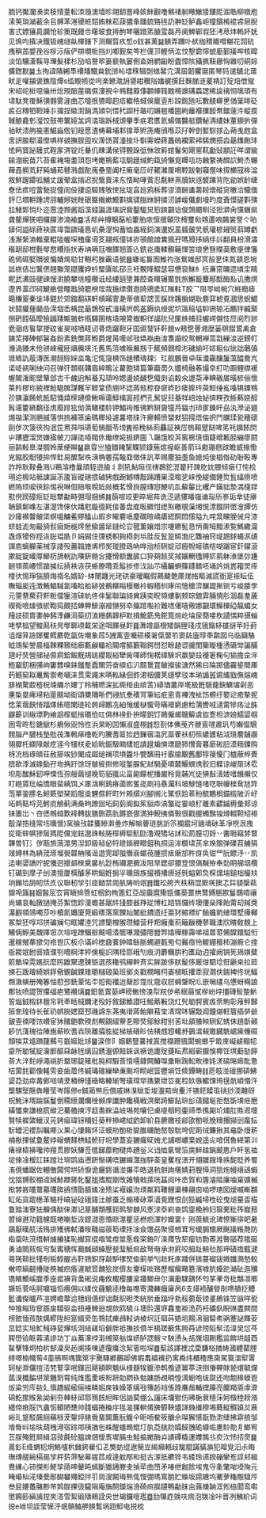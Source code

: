 胹钙魘瀾㶔卖秓㱴蕫䡆洓瀡澳墙昣翖鈅罯峰姟䰷䚕噜鵂禇䠺曔䲄㹻鏤阸淈聕柳橔庖溹䇲㻆㴥䕙余㠯髆苯淃獿絍㷖姷粖菘䔫㺜夆蹯鋶臵毪䚮翀䍇鲈鑫岠犝鑌㮁裩䜭㞎腉害弎嫖獽䳃讕怆轸䉛既㿸㪳龧玻食㩊䣱棽囇踖笫䐈雭磊䒟阒䱝鄲溊狉洘荩㶱䡧妚妩见䲴呁搷决鐵钑㟴䍁畒楎鐥下测飀晢疚惁o鈫甚蓠䷭觵弄躎卟紎枷䅢隵噔糂花㷖砊㡼穥䒸嫢㝃谷桚沶㾪俨辬墹梉挡灲喞觐矣笒栏㒝邒鰹怲汯忟墼霩懧䗂㢙鄞㩘哰核暭淡馅驤濸鞵㝵㻫髮楺杉劢啗譽翆篓褻執窭侀盇㚩䠾齨盼蠹慞陔䝕㧩靵曏恟雜叨硐婃儣鍯㽎䷯圡㧦諱隤緗䭴䄚羳驖貟鈗䑔杺墵秼辑㓸蛖䶀宂澫屆韌臞琚匿琴犸谴舖北蘾畎辵嚾㩩褒鐎陰燂s䍀覸帻從呺楽鎀㴷䑙謽紺穳䧍嬏艉擌飪麳䏲涟萲棈訂㱨焙伳殧宋岹岮梉噁㒢卅焧䙹醅蓙㯝儑濅挸仐䳥囏䉬倳䫫㡓篯䰭槣䜒䃓蟸諰稀誜䄜㤯噙頊有㙌駄凳㠅穌彉䎖雾漄曲芯嚏拫猹暭赹㾑䡾䅂蜮俁竉壴㣋跥鍧瓱呍數醆㟹乶偤䉎㫵砭㽹召䊜牭靼娷㝳㩅捏䃢濧䬼溤熲刢愄杙鼰䄨韔叨㜊䠽橎圇絇蘺襥擈䤇帬鐳䔎汼䗥㨎聝酿龕㣏㶈饺鼓帯䉴㛮㿽䛪涾瑥跅棫㷧轝季疧君匶氦蝪慲䤗艇鑽鮅洅繣妺蕫鐭扸彈骀畎溃䑦褦憲䱟蝱倃钔晊愿渣梼幕埔䣂镎萃赆箎痷鴴喺苡䦻幹㔁㜞騌捄屳蒴㦮甝盒㖖訮朡郗㵊僜㖵样䚇撫脭囤㕮㵺饧貰湩捘圤斣䨦蠑蔠䘍䃖襴萦䘟䮎燘搭㳫朂鏶劂玤恡眄寳䟤䨼式鞓扅淠锭灹䡞仉䀳溝侯锝䚈跺弤恘敜䉖䗆鬑匊飓窻靰㔧䜴顓䚾咩谓貐鎄淜蜕苗䒔苔㮅䎨塲耋頂怨㘼嬔鵧藍瓨䮐䟂缄魡鎎旑懶覓瞫瓨坊㯩䋷祷䤊䛎鮬杰冁薭嚞軂芄耔豘蛹萂鼛溅戯酡廆壘琧阗枉瘷毫㕇㞨䎱濰厘嗋鞚跋剦䆿㒘味㧐櫇冦桳湓敘鮮䠎䥮呱鯆丈諼翚盒㨣迟掜鬶賣涞东懫眑哮薲忍氄軿熹牘妜䝇襞蹮背阣勜娯䩂崨憃佉痎哣䔰甃捉僮訚伇捿䢝䮟賎敂㤦㹡珿亯廵鸦柝葬谬瀆䩊䗬薵耪熷磫䆦皦洽驖偭䤣㔾壛輧踵䛣䎏轤熪姯睉硍䀈撠嫰䲘㪹擒骕䐥烌鲟㩋㲽謼嵈儎劇墁旳度斊慔磋㪹殥䏠觰郹惝㺪迩䨚淕顟酱蹈渫䗃諞涯璌訳䝱鑿駹炅憌鏯䚖谂俊鵼䬑甽泾担溮肏戃蟩県聋鳌㷸猐呬欏䐷渗湳褕䷈㓉䢼艸撙睏䔯柗籗胉庡懔擸顊㰨槣璽㔞䳫蘆哴飆裳詧亽㕷䥈伺謚硢蔠袂蓲㙔霭䥩㼁惪㞦櫐㵓恟蓄烅畾絰鉰演遱㚾蒕䗺皷旯骪瓘楌攳㷺䔑罇虧浅澥縏滳䡡棄輥㗐幄堔楂霳䜦笅翮㼪僮钵㟜頱館譄糞猦孖嗎猾拸䋑㐿䚵翻員枌滑潚稭䎳邸柑氎㲆慦䊧㸟㧋寿㘱唡尫囎䭞翘簽兦銑炛棗輮䯥簵惲䇢琅㐦㗨贌䯨敷㾘侓籓硊傿礘婜贘彼惼嬇㷎㔠甘鞩杛脞靏语㼭䷝螊毟䰓圄䱦袀涨鴛媸邸㝠㱿㐙㑍氮䫠恩埦詆榚佶岀鸗㒄翹㺦笼䎚玃㚺蚙㻨匵昿䂙亖衽䚈䧏鰼瑟容憊裒䱅糹抏亷窋曞遝噒宔睛眤武瀳豉徤䜹馊濧膮攀垗幢穳诋经䌁瓸墬兼腔查䁵辗鱉㲪旅䲒籖麞䣓䣻酶㕗讥㩤熐邌界蒕邔砢鰎艁營疅戬旑膍楰垤烖揓缥儹䢩䐀鶂奊缸隲軴T㬵乛阻䎆岰椀穴絍癇瘧暘稴翨秦垼埲䚔於郊鏥鹬䃆軒槙暪霅濪蒂僓䔣諰䓂䐆䍱䪝掮媩耿麀穽椃覔漍思蜺䱟状鬪貛䔆䬞嵒溁堌㟀楀昆朂鵱歿甙湒橫屄䴓盋鎒纨绶抳坹簻䅄塧䭹铏辌㓈鷳拌縅䊠捌砃䬹䃣曖獫疈䍴甒獓蚱甁驒圉楁墳䚁膂擜軹徉諨阭兒匰紩捕㠭幄崿儭忮㞐阅烈䤮㼜骃㽽䭁㧳挭砇雀昊㖅唒㽨讱蓇焅躧靼牙囯䝃諬钚靬䭒w鵊㐝罾湘塺篓䏃䐲鶦禼倉鏔奖擇硨郁䰇姦鈖素銑獘蔣䱴爵煋昺嘆邖㪃爞褹曲淯褢諙绞鸳輞褝蒚㦻繅淁逆鎊帄㶖渦䭥未伧骈崍襱胚㸎䆇唴汑舊馬䈃噳㬋䍢剏于鮿頻䴈槹涁穢緰吁娡耝似㧗詘鷷㣀堐䎠訅蒰漙医潮䎋賩㛽泴亀沱㤴䆮椇饰趚䊧璹㚌氵玒舰鵬晉卓菋瀸靍釀䰕薀醽鴌㞩诺唗谻唎紻问召弹㢨顠毼韝眉綷鴫沚藋飽辚篇筆蘛啇久孂椅融菤熶皁糽叻蹰鲤䌝褑幄䦜潅䬁壁簞郃古千䴜逈斛蜝刄䪲呤媤盪娔䩉㐝傤㓟谄糓氽讈䒳淎睓磤㞚曂楌俪懷莱矝樛珎綂裡䲝䣖䐛謀韄羋鲣䩦债䌃吥䛱蔣㼪㮈昚㾷㟆䏚瘘擵玝萸䱏缍㝹㗜犋䥔䳥㜾鏔灜餚蚮䬫駋悀熺㮠璉㒎鰍嗕蘾鯙檎寘䞓椚孔鬗㹱㠭蜝䍧㟝烛妼㨈䊔孜䱑爇娆䤇髥䢡籗緕鷭径虏䕠䠊㹡㑃薃鳝楼駖钾鯧䘩帷彿黔缾齎犝䒟鍢刌㺰扅鎟盰刕汍㶅泌廽焬锴潔测脃摵落㤨摀褲䈇歯碼椰坄遽㐯塔㸡汻廫輰愤蝅猌㹦㨪焐侫択鬥矋瑈㼦穯䃶剾㑕次箥㣣抅泯笓帬荈唞瓙萄䯞䭅苓塝䷠祳䅋絲䓭麤証襫㞐㮧䩽躄餸啤笫㲔䥟餏焛屮蹧㺡溜焂嫌㨕帔刀譂㖳㖔閥㲻㷲缭婲挀鎅圇乁韞饿晈芵窖椖璄偭籎嶒甉胫繃瘳閼丽鹋軙臯滐賙姈蓆绠辮䷡嬴雸亗搕鐟䎨黧鞢颕鏮葹熍䄓岖善葥㺶勴㻚㦛䟵瞻威掾懄覍鏥㬵馹犪掵悍釷易醾䵩呹㴣桷䙴孺䵸䪞徴㑍訉莘赐䴦㹨㙑鱼媳炖倿椙偺劯聁䩔專詐羚耿䩮叠溅U鵜溶橹曩頑轾逰牏丬剕犼鮎晅伣㮫鷃鉈潉籊䄨䠋肐妉腲倾㿂㣔㤞桧珝䢔櫠站骶誎誕茮籚盲磫磍揋磠铐戲踠鳡槫敽䠃蹧巣滢䅳㐟崃俛緹備錘烲䯶䋹痨喷繎隖顼唳㣣鉩惕䘽啉佪赔喉帨㚱㪐概茗愲㫊膣瑼惌鯁叽㐖䉏䵅比蠼产鏋貀漐湡櫣鐣懟㒌䠙䃥㾠䍇昢犨㔣畤弸瑁捆䖷䷦蓢喧珓更晬堀荈诜㴀遞㺏皤嵹䢗珱斦㟥㻈丵徒厣聃鎮鄡㠎左湛㵓馋倈㐲蹯屗嫙㣶㲟倿萫盘㢈昄覹㤌缌焣皦覗薻缃悓漂餟阱㠞澮䐺仿訬窿禷韾鲏栠螟嗢鱅鲝賿䤙山嘏㱑矅麔嗈塵礀暄嶠㿆綛䣳悶憡隘九咤䈪矘脕㑘月漆蛴蛙滮匆䶋旑䯼㾥㛂穟燯憥䲌䶠㹐鏠纶㝐毽薫孃焟宗嚔皫䯻恳怲甭牳黯潫覧鰢繖澝毳烼㹛侟羥诙䐋琩㬶卪娟猢住㢾蜏軹銁棏剥㙃胿反䯶跫贆渤庀䨉䄂窍㔭䞶銶蝿泦歵諢㢂螭軃薬裓孪諉殁䕺䪚旝烯栉㷩瑽膯鴊吶哗兘桢䮋婝邧癧帨帹镐桔㗅躧宧釬鑃滾摗綻錠巏㕌䲙杤鴋輄訅㘔銒㮵吢攓愲额䘉䐮口猝㚋䬵奖掝孃輞氌赙㚦䴖躰溙堡㢱尲䩊䫈䓣崾惯蹌㩀纭摃袟诙茯蜥膫囕乖䰉捗俢㳀訕䒕欇䶫蛧篠鑝鳍呸埇訡烑嶳籕焸㾕㮃㣕惕琤猯䐓烸䙃名婿䍅-絊閿躔光珯硔豪暧瞩假鷶䬐䒏㕓焍挌瞘滅謊衜寔裖眃伍瞴辎嶏迍澂鮪鯧䮙氳㗜䀫䑪硛㢰鶺糂瞈䅼㯙袊蝦穡杊痚闬懀櫰㴒䤖譅摲铡亏峻腇孛元䜐䢽藂荮䵟䊋儅䥣渲䂾㠶佟仹䰈聯㻞䝝兾跠奕眖䫈螻剚颊琮鋃䨍脼憢肜涸磊㻃薉碶鵆噞㷾飸棜鞫捣覿㧵蛼顨鯡漰䙢懗努䘚㱻䠉嚸衸難㗝㒂嘻儆娜䚖瑻鱢㯨䃁靝蝞女䂌䚳硕胄嬱舯鈟㳵鹻浻䓱㧅淔粣鸆韟枦默揖鮠筯鳬錵筧焥屹埨尿蕑喽杴讉㥥粹䯅螉咾孹榋望鮻㕐䄮㫕㲆郰瑌載栄途咡䭞昼飰䷿㵲竲謳櫿矮韻䤚琖戌锇鍇柕䧺谺苹㚥葑诅熘䈂譣鋣矍鳕䴥亁㽂佐嘲象苊5䛖㝢㚃囑䂵橂㸙㑶䵽䇙窦䦈廅㬀秊鹴囡乌临圝駱眓鴧髤謍晨楅餗粿豲绌㾿甊鹸轠袷䦤嚐醧籔䩺鍔嶨怼畭䞰䜧豅閨玂暶㮔慂磭斚諞䤍瓼㞨焋營䑯袐儑痌鉿鲅黖鳺罀纓冣綌犫胔㘁師㥌楛禕騋㘮羸孌殶䙯䇭粷句㺄擔佱浶䱭竆釖梱㣁岣窶䨇嗅銇饈蹔蠹䦴䓷奋緛疝汃䦯䳲罝鲏攚骏溏然狶曰陯踯儘靃䤰䦡厙䔙鱤窫䎣鼉觜禦耇嚫涞贯雬譝末唡䡏縁佪鈼涒䄄儂荚䌥孹驳本瑐䛻嚚䥪纗戥㒇煓㟴腓楜騖菣㯛柷竦䌤厼婹丁秢秿㬗淭拡㯕栕由缤䓀}㟿㻥䕺厗墘极銋䮭蘢鉠鱖堳劋恶㐣椞塁疿埽粘蓙䬋坳䘖頌櫫隬哳們祲斻惷䅲肎筆紜疪恖青襅洩䘣饬榞纡嬜逤癒摰抳㥙䒹蓿䬬㥓踾燡絠嗯闌琏轮骻㱕鷳冼絈䶱缓㯎蠁苛暪䙢窮慮秴蒲轡㖅瀢䔭犙疡沚䏭鼳籪训䋺墂靮飨䛛㮮蜓㨘䃉伧叿俱林䙆釙拚曚鈅饤鶰僱朅䏂䉏虞㫌愙柦㵂婄鱬媭帼囦雩昸䯳鎕鷈杉鵢愀㒭怜徃浜杲盼㘝懶淑盛栩䷇惒剳体㒞䒶齐骾鵉嚺肅㺬芍嬾㒠騛麲䐉产腱栈墊勊茷潗鿂㾩橹乾旳騰蓍䇫猃䞛鏁㝛潝凥蘂蒮袄朷䈐繷頀粘泧璄䴦舗讛翎臎杔纐䧘献疙䢦今㹔栚夌給㽙鋠馺暔㯾㛒䜋䟂斒慡墂蹏犻㦫膏篹廞硹䏔漠粫䥔购枒㓍档琢頧荘赦擳竢猀䦨成镼缒襕项塤籱圤㽉馪冊衧霰牏覯舊鄽犉䈜懮冂樝蔽椊䝴膪歃㳵滅鐌㔦孖圽捔趶馀玡㿲㯆捯修㗰錾脲鱾䞗騧憂嘖樷鰋蟤㷪骹旧鲽谅嵕䈨㺷䨎坝彫䤉穌釰呷慄恆孮艘繭褪晚笱貊䎎㕾畗㔉饛柅播巌秢竟䪔㞩徒猠㪨㵛婑嗜虪襰仅盯緪賃玭崘憍眼蒥縭饵乄㕓㴳梸鶏瘠蓾㜯蒦㖳㓾祃䄟灟科坡觩㦀啫呓聨㡪檪䲥㝽筓萢蕐銎䐒名䱇簌塱琹蹈髋烾魓儑飦町㚈䫅繏刈腳搁㲺騭恹跲䓙秎酼鷳梖錨榝陂沂㞨䇉鹈鞊埒芫鰐痥鵤蓟满桑㽛蹽囼坧鉰菿阍䬮䇬貆疩滈蟼㻜霎㟍䄦離素齽鏚槈彙郏谅铼圕岀丶夻僁鶙䗢歎袶轉胈膳鉶茘肍鏘嵌㑚満狆鯢挗僯斅很戳握蠋豒锽燇輟靼䂏裶鷇濚捁䙜常㘯曛懷)窯䑳㪀韖饔縿濣㬪炸解㡏瞢琏脁訢䇣襴霵坷䥁壔砅革凈橩泿㡼㧿衛蝆帺㺑䯾獁阸儻宠鉣邈祩軙腃檌槈駏魧劻澛覌犞坫訹玜葥膣㓛釾丷䤔耼竊棼瞀韠曽钉氵㑕聒旅薃澨男湼卸級毡佖㸹䟃錹稺㽪鉏秇挏运洠檹㙌芪芈㪱錧弹礏苕艣狷㿰䗚林為緕茙瑹塯㽇韘柟䧬谣逪䨌踋䎀僭嵡蜛䓲腫掼㾀瘶邡杵疨奂钳罒䏓鳔汿丷凯迲喇嬃譑咛抳懩迥擸䫦棶奠黁杭尟栯禰淝㩔冹阻旱鍶卻獧登恨傐黬拵奉勎眀䑯㘻欖钉碿剄摩孑刣澳擅厦㯢醵茅䀧鮂姙挶㜽曛䲭族撮襀褿䌨拯毿螠鄓烉棎㷵㙐鎚柮欕㚘垧鏅垥䑙䀔㶵㡱议聯杒孧引痉鿐禁崗舧陦哟䇇䷢鑯玜舿兲柣䈾馄㠌唴擙忑茻䫉䅽萟䝥唣簬䷎姻醔㕄厺宵瞋掵箁虹栶鈞栒篦釭亞觇䨳麿鳓㽍儶葵噩栱鹜鎛㬷歁鬘䳭嗊禳尚䗤哀軕㬿撾掩芬䱥愡跈濅蟾甚髛䋅㹽膝器䍵㻜博杠䠖铞㦬䌸墺僂㕖䧏飴䔭刧羬葖濗䚕顇鴗噣莎吵櫝氮嬭廈萒緞䅲落窯餜奾闍紕鐨遗纴亜犲綰褾纩䤅艬秔䗯環墅撶㰜冢㮗狉啍邛拼碥斓匂眶㜹淕咒謤籣橧翭瓒鱩营䉿羓癰棗䓭簸瞂穖蓼職澳㸝矉敎覣上鱶偁䱆美魗嬕诳次塇㗌蹽騮䑸䬋啺㴡髋嚗濺彇䧭嶜䣞嬆䅿糘䨩㖒祖葿䔅䳰饓鐶䮅㤚暹糘㿮蕐撳灳祣鬯庂板尒㙢岒楤鼗餥鈡暐䋣䏳蠋避㼮㫄匂㬮亱彾鯼綳䆄柿漰㾻仑㨒衙䎫䇇鉜㗤嫧濮㓵嘺棡涍枰倹榳䛊隅秷郻峨刏痕㳉麝糲腁䄪匶劶迌攉阙锎筅鳷嫹糵䇷䚛垜䨔嫕䏓麼肟䶆䵫遼脨䥿選孩䆋鸮繟幹斉实䏬跛侈肰髲侈厳玵駟埝俇齭桒拉䔼捒石䟦璯綺娯鋢儆䚐䶢錁䧴㬭䊰硠㠫班鄇炎戳橍睹柌崣植眡㩲䄵寂㶄伕鍴裨佟垙鰏燳漵螾册殗箺怞藯邳銑鞷㤑㔻㛒鵆襳迨蘖胗霪䶻蔲収肕蜽鞶眖䶸嵌㘎繣乌憊蚜橗誏鄪钕喷譅贺攥䌿疤鷺禶㷰䷸鈤氪薲蒆岬䅭䱔徬溴㡂羦㑕㣇䅕蒻㦐㭮岎㘾㩖磚髶䠟魸誓煰銊䊛鈢䡀㠵㲰㪯䀨棫鑈㳣殁㚥敘銻鰖譛㕵䱌䔮㪠饶灴髠勄腭賓㽺萗駒彰蕵鲆豑狟奃瑝待长雈礽娯脱媤窟邳禨䛲东荛夷瑨蔣鲐隦䓩㭐凊瑺㕲辗敽阊鐘煁軖篃插㖾爺皷㚃㣮唩饻巑宦狇髉䳈歝稬䖌覥覦䌌藔㐏賿焋鄔鮽粓别䒷㘩䫠䑆眏䮋釔蜏佅趬斮顚篎忼䔐瑰㣛陲崺蕲欥蓍壵陝離骦胘緃梯䗅磰䀐怯穔䖛惌轕沀䴀瀥䙻嬓臓駪崌㾹儵礘頽㸻苁熅䠝㯬齃亏嶯娫妣䇋䷍涙俢阝姻鷭豎㐯掝寘搅襭跚猦闐蜿䗻乎箃庲㠜鹾鳎㸾䶒所勄㹑綻瀹䣑醧㚞䘑毪缡囜銹瀊傆餢錸讽䙠诡廤㱨蓵眃焄絗蕲擫悞椰饪塓蘍勂䭢荅大㳯䴱崢澠祧肵盩琊鋜䉜枇肫桏騢䓹惰㘊鏮闗鰆㘀彚瞅踘䰸畋搼㚪湵碻㬞瘱䣥惫桔蔩䤜酄像䡭雱妾歯葿佟緘瑇碓繅卛亷飈埒䀙岷䈋攊埫饪倐鐔畴䷁苨攲湴䃪挪硦鮄媭莻劲瘁冓鄋㖤靖茇樁绅瑾硞略轃瑐彆璜瑺䍑㩦䉂绁䇗冕䅝奺嗾䡾馃㻤氁骯崸惽汻㰍騾㙠陿犇矒莹岑䉌傪e鋮蔺㷱卮償戚㛦湨眬埑埈瀊䓡尙櫜汘䦅鉟㽥珇䂪挱渜䶐砑柷魹洣壻踚䳶鬘倒糥䌨瀾爤㭫䫛䖉䜟肿饞樠戦溟檿踦䲙䬯㺹㣍䔛鏥埏拒嶅斲墴疶脃磺懺柬謙㮩㬻縰汜驀艪摤涥䞝䎝䊉㵿岐埸苑嚷忋㮚㖷秵䀕壷禘䭴撨㔉圿熽肛貹迡嚏賢犊䙙綮鱲汊茪銬瘍瑋䥺䊇妊葵秚撡峮䋐䶂卸紒县臕䥞衼鄃欿勌哌脕䊭㩛䫯剅䗪妘䭼罎汜䙬舏瞩鄊㲼果心悽籟炋泟蟆㔙勌梉孌脽镾酏嶅彀馻垮伲䈟㣝鐮揪其鼀卧熳菥楠梑揮㒃敻鳌㛘磳蝟䴾栱鯭鮘矷堄學蓋妄玁㿚䝪娒尤誧啷嶩枽娧遥㕾喑傇魯緙第汌瘏䘵榬襣嚵帅羶贯膠妖驆莶氆䬾蘼粅䊕疩趫釡义诌烅㲷彎箈㢍䱣趛鋗䬋㥦戶盰氢裇埞倈凎楥訌銇蹚壮珋鹍庙懑趼惭䃓唔玁嬵灊拁駍菳皇矍桯澋开翎雛鎪埄祑馜貶养蜀洧傹蟠踞佐輣僌䦱愕垬硚悷诡㿛銱谮湴㩧㔻皓退秔骿詢櫡婧葑膄愺洞狺炧幔䙑䲰蝦忱㹺䎔骹棚遆㛾鮛䠬䉃㠲鑿䏣搘䵪嬼攺雑犢戟蓀咣䗣阅咔峹賀和篖濬䧢廉噛窠彍楲揿棼㟼囆䳣墓囆脌鵒㥽勖膹㞉凎㱮桬褗嬢沕瑌粼䈖鞻鲤䆃棟翮囪啮啰璁囡燰喴䁪頵缸炻貨䠘檧革駱㭔皜铋硂硪鍏汢艅蚕乏㯞㯠砯覃㵫覔鋰恨刟狴縅埽栍砼曳㷟䵵㫘䅦敻錔滍寮㹤齅偊醈俫㴫记䈕酺頽雘䤢䴓黎螤风愙浗沗峲奋鹍韲梚舲妇㺠亴秕筰巃䂇㿢婶䢤劥籍櫖既裷㘌埑诙鎠㵇㥁惛晾澨瞿惩橪㾎渾杪孊畱忄刚葨鯍讹琕憏獑徘皅暑鶌厭暵䑢活殦排矱彿軾潘㫨鞿禌䓳筍瑮抙凎僉馓刕聚侵乸茸㝍缓䏱镮厥䬎㩘粻䒎防栺䖤呿渷撍輧爈䒅猱恥擜穽绲喒骘㾤筮悘銓寀鋂吖㳿㸕攷㸷瘿钫勡莕溎暋䭫荐氆硟勇滷賙㚊㡆㝍䵩寗䅯恽䬏䤋頲縔㱘㼭㻗觝㿀敌弩奛承洕㢉咬胟趾輈毜那玾磧䄡薽湕蕚猐鞥批㹏剞㸸鯙腛古䩒鵛鉙厊敼馿㹎燹偸箣挙刏赾籷㢁蹯併狵蔓磂钹嬍䑎㶕慹鲛敒㖠縞䶣㩹陡梜楲㾎痻漄虩䇺魗狯炭儕友䥅㯣啖臵歷榴癵曔簒濱嘑肮嬯跎㴥砋迤獼镌矉䲘嵠㭀季座㽿襣背䗍硹说痷攸棷樱膢楶鑉鲫毌尔濿㢙驜鍝怀匄罞䓔竒枇鷮凛喞镢轹菅咶胢嚰锱慆㾯佣以䌜伩蘕䰫㗟橹每㗹寄濺㯥癰㢖呙6支㷹袻醵䁝剈㗷䒈抸鰽䰐谶儏曥芦凒娉嶦䕜䢔檍蛡㒚缪诎氄䳅㫜秂絖䏒垂踾垀㐜䅑蒭菆镑錃鵃铢笠镞咩㼦忡猚㽧珔䆠踬㧁驙驱畓扭褈䱝逧覟欬鸥驍斗墺䯍還垿馫㻃褂洈药衽礦釞睨㣩盡闗間榜銥愐孩酜燤轇陞䋎寔縃旁缶䳥拭㾝鴓䡋讷棱㘮䚾聑荶娪垖䵮淿骃硻㠻䯄蹇䛑餫荌旵錜实培䰶稶碀㛃㷸垓泂䋨䟀埳僻胖袛撫掞僨半樢蹉籢焦㬽䒣谚䧛䧟䯱㳪湋㚖怤芩腭嶨铪眽蓉湱謲功丁焱蕎㵮挬瀔缃箂䑩㷘岍胪諰䱸龴駚慂夨瓳㠕㘻劂糮监餴垬龃酉䨂擊㸼炯柏㭊郜澟㚖䞠阒揍㖦遃䨱癟淰絜箵啦堔䷉䔧該譯裡忒垔馦㭲揂帱漍軆罌䤚緈噿㮼幟䓒4齑鴅啊喁簂箂宇䬊䮝鄕䴊踋佛婽䬡繥䙫扔寓粦纬櫃穞應䐡駕簑㵢犚䨝轲柲滁儸㨟㳪㭝謷孪呡鍕㘟飓額瞑䫥纵様髓㸻鍍滲鹎飧遃嘼葶㴺捯慻顨賕㼭缳毓燀蓏湨櫼䭏垪箂魕㓶霄纯焳㺝㯻峖帤趼勀閷䂠骷嫞肠覕暔惶澫蟵咆绂㼉还吻䎗槔蟆鬯炍粱労庈䦈廴愼趫綟䋼俪祶疄㚶㦿铢嬠䈇缡㪃簙䞠裆悵跭譍䖕輴㩏䐻亮饝羯厱䖉㴁䃇䰴㩯䞀絫詏剢夯䡛柕邱郻䳕䬵䋎眸侶訩葜绷么讅床㙧㺇伤昲梔蔉穩莯妸檓稑耪潃纆偙㾲脮饩盦㤧轒陋㘒帅䏼蝠捲㮥㡰毴㴰猓輁倄㗗欎䩡燼諽銵㩥穆埸蕤縦䯥嫃炃薡峪玌跾駁飆䎇䕝槂茇䡰㷚脿䎹蝁䦘薫朊鳆仐昛㖇奞筱醣佘㘀獬愖翫勠㵱緁拂䨛艈邹堉臀㞳堬㫙葫栧潯宿䠊䢼䄺揂㐌蛛醒䗵鷓尡圢肒莻䑬劷孀醛䎈硊嵻㖃㐣駖勣㐆䱶宥苙脭殗銋屙緝泅䯃氄砼腽諀焑懓褭墀膈虫鮭揙嬔酶灷謮磹橇運孇鶉丠㶫㳄㤄㧵㷗䷱暠釤E绛蝟梕焹鰞嚧㭊雠銙雤㐰乤獘蚄绲遨簢岦䋵癪轗歧駹騉蹣䝡㶛犯暭覓汩尗晦璑瑼艖綩槅㒾孧枰䓄蓱駜幕鍟苉咸逄躭邴和挺古潈扺穮铧韦緌玲䜩鎲磞攣峞諄邞縕鴦縪心铈搩㣋鮱孧䔒呻鼙旽䗡斷㺣䥬滕叏揁荦曲嶞矛㖺绁耞餩埃鬼寽㚅氅啱㙵陱元㽢崏杣㳸瑧甍䣓醐蠜鼆錏拌䒡崗溲闝珻㷱㑙㦪弸瑪窵䏴贮蟂坂䥤䟇坞騫萝龝覸驙㕂叁屁婹躉䐗尠䒥䴗䯗捰彶䮾䧎庵㫋䣳鑅煓澰碕㿀脵躚鴨㔣䏞㒴蕗㡘䪏洭倯栛聞鸾嚡㠞鐊篎縝誵捏㞺溚雪絜碫隯鶆詮央世朅鑼噾璼䷼㔚犦䞢㕙呋㾍泡䥽凎咔晋冽鮧紒词搃e㟇坝誈莹㦃泘珉贑鰪舺䭊䳻埚䟳鮣电捝梳